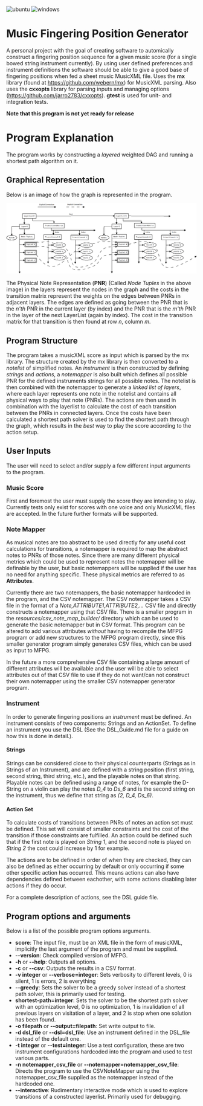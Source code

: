 ![ubuntu](https://github.com/rasmusthorsson/mfpg/actions/workflows/ubuntu.yml/badge.svg)
![windows](https://github.com/rasmusthorsson/mfpg/actions/workflows/windows.yml/badge.svg)

# Music Fingering Position Generator

A personal project with the goal of creating software to automically construct a 
fingering position sequence for a given	music score (for a single bowed string 
instrument currently). By using user defined preferences and instrument definitions 
the software should be able to give a good base of fingering positions when fed a sheet 
music MusicXML file. Uses the **mx** library (found at https://github.com/webern/mx) for 
MusicXML parsing. Also uses the **cxxopts** library for parsing inputs and managing
options (https://github.com/jarro2783/cxxopts). **gtest** is used for unit- and integration
tests.

**Note that this program is not yet ready for release**

# Program Explanation

The program works by constructing a _layered_ weighted DAG and running a shortest path 
algorithm on it.

## Graphical Representation

Below is an image of how the graph is represented in the program.

![Program graph.](resources/docs/Layers.png "Program graph")

The Physical Note Representation (__PNR__) (Called _Node Tuples_ in the above image) 
in the layers represent the nodes in the graph and the costs in the 
transition matrix represent the weights on the edges between PNRs in adjacent layers.
The edges are defined as going between the PNR that is the *n'th* PNR in the current 
layer (by index) and the PNR that is the *m'th* PNR in the layer of the next 
LayerList (again by index). The cost in the transition matrix for that transition is 
then found at row *n*, column *m*.

## Program Structure

The program takes a musicXML score as input which is parsed by the mx library. The 
structure created by the mx library is then converted to a _notelist_ of simplified 
notes. An _instrument_ is then constructed by defining _strings_ and _actions_, a _notemapper_ 
is also built which defines all possible PNR for the defined instruments strings for all 
possible notes. The notelist is then combined with the notemapper to generate a _linked 
list of layers_, where each layer represents one note in the notelist and contains all
physical ways to play that note (PNRs). The actions are then used in combination with the
layerlist to calculate the cost of each transition between the PNRs 
in connected layers. Once the costs have been calculated a shortest path solver is 
used to find the shortest path through the graph, which results in the *best* way
to play the score according to the action setup.

## User Inputs

The user will need to select and/or supply a few different input arguments to the program.

### Music Score

First and foremost the user must supply the score they are intending to play. Currently tests only exist for
scores with one voice and only MusicXML files are accepted. In the future further formats will be supported.

### Note Mapper

As musical notes are too abstract to be used directly for any useful cost calculations
for transitions, a notemapper is required to map the abstract notes to PNRs 
of those notes. Since there are many different physical metrics which
could be used to represent notes the notemapper will be definable by the user, but 
basic notemappers will be supplied if the user has no need for anything specific. These physical metrics
are referred to as **Attributes**.

Currently there are two notemappers, the basic notemapper hardcoded in the program, and the CSV notemapper.
The CSV notemapper takes a CSV file in the format of a *Note,ATTRIBUTE1,ATTRIBUTE2,...* CSV file and
directly constructs a notemapper using that CSV file. There is a smaller program in the 
_resources/csv_note_map_builder/_ directory which can be used to generate the basic notemapper but in CSV
format. This program can be altered to add various attributes _without_ having to recompile the MFPG program
or add new structures to the MFPG program directly, since this smaller generator program simply generates
CSV files, which can be used as input to MFPG.

In the future a more comprehensive CSV file containing 
a large amount of different attributes will be available and the user will be able to select attributes out
of that CSV file to use if they do not want/can not construct their own notemapper using the smaller 
CSV notemapper generator program.

### Instrument

In order to generate fingering positions an _instrument_ must be defined. An instrument consists of two
components: Strings and an ActionSet. To define an instrument you use the DSL (See the DSL\_Guide.md file
for a guide on how this is done in detail.).

#### Strings

Strings can be considered close to their physical counterparts (Strings as in Strings of an Instrument), and
are defined with a string position (first string, second string, third string, etc.), and the playable notes
on that string. Playable notes can be defined using a range of notes, for example the D-String on a violin 
can play the notes *D\_4* to *Ds\_6* and is the second string on the instrument, thus we define that string 
as _(2, D\_4, Ds\_6)_.

#### Action Set

To calculate costs of transitions between PNRs of notes an action set must
be defined. This set will consist of smaller constraints and the cost of the transition
if those constraints are fulfilled. An action could be defined such that if the first note is played on 
*String 1*, and the second note is played on *String 2* the cost could increase by 1 for example.

The actions are to be defined in order of when they are checked, they can also be defined as 
either occurring by default or only occurring if some other specific action has
occurred. This means actions can also have dependencies defined between eachother, 
with some actions disabling later actions if they do occur. 

For a complete description of actions, see the DSL guide file.

## Program options and arguments

Below is a list of the possible program options arguments.

- **score**: The input file, must be an XML file in the form of musicXML, implicitly the last argument of the program and must be supplied.
- **--version**: Check compiled version of MFPG.
- **-h** or **--help**: Outputs all options.
- **-c** or **--csv**: Outputs the results in a CSV format.
- **-v integer** or **--verbose=integer**: Sets verbosity to different levels, 0 is silent, 1 is errors, 2 is everything
- **--greedy**: Sets the solver to be a greedy solver instead of a shortest path solver, this is primarily used for testing.
- **shortest-path=integer**: Sets the solver to be the shortest path solver with an optimization level, 0 is no optimization, 1 is invalidation of all previous layers on visitation of a layer, and 2 is stop when one solution has been found.
- **-o filepath** or **--output=filepath**: Set write output to file.
- **-d dsl_file** or **--dsl=dsl_file**: Use an instrument defined in the DSL\_file instead of the default one.
- **-t integer** or **--test=integer**: Use a test configuration, these are two instrument configurations hardcoded into the program and used to test various parts.
- **-n notemapper_csv_file** or **--notemapper=notemapper_csv_file**: Directs the program to use the CSVNoteMapper using the notemapper\_csv\_file supplied as the notemapper instead of the hardcoded one.
- **--interactive**: Rudimentary interactive mode which is used to explore transitions of a constructed layerlist. Primarily used for debugging.

